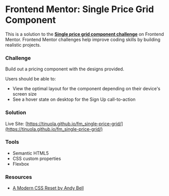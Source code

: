 # Frontend Mentor: Single Price Grid Component

This is a solution to the **[Single price grid component challenge](https://www.frontendmentor.io/challenges/single-price-grid-component-5ce41129d0ff452fec5abbbc)** on Frontend Mentor. Frontend Mentor challenges help improve coding skills by building realistic projects.

### Challenge

Build out a pricing component with the designs provided.

Users should be able to:

- View the optimal layout for the component depending on their device's screen size
- See a hover state on desktop for the Sign Up call-to-action

### Solution

Live Site: [https://tinuola.github.io/fm_single-price-grid/](https://tinuola.github.io/fm_single-price-grid/)

### Tools

- Semantic HTML5
- CSS custom properties
- Flexbox

### Resources

- [A Modern CSS Reset by Andy Bell](https://piccalil.li/blog/a-modern-css-reset/)
